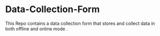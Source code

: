 # Data-Collection-Form
This Repo  contains a data collection form that stores and collect data in both offline and online mode . 

